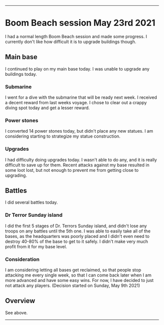 
***

# Boom Beach session May 23rd 2021

I had a normal length Boom Beach session and made some progress. I currently don't like how difficult it is to upgrade buildings though.

## Main base

I continued to play on my main base today. I was unable to upgrade any buildings today.

### Submarine

I went for a dive with the submarine that will be ready next week. I received a decent reward from last weeks voyage. I chose to clear out a crappy diving spot today and get a lesser reward.

### Power stones

I converted 14 power stones today, but didn't place any new statues. I am considering starting to strategize my statue construction.

### Upgrades

I had difficulty doing upgrades today. I wasn't able to do any, and it is really difficult to save up for them. Recent attacks against my base resulted in some loot lost, but not enough to prevent me from getting close to upgrading.

## Battles

I did several battles today.

### Dr Terror Sunday island

I did the first 5 stages of Dr. Terrors Sunday island, and didn't lose any troops on any battles until the 5th one. I was able to easily take all of the bases, as the headquarters was poorly placed and I didn't even need to destroy 40-80% of the base to get to it safely. I didn't make very much profit from it for my base level.

### Consideration

I am considering letting all bases get reclaimed, so that people stop attacking me every single week, so that I can come back later when I am more advanced and have some easy wins. For now, I have decided to just not attack any players. (Decision started on Sunday, May 9th 2021)

## Overview

See above.

***
